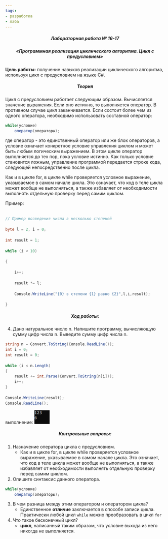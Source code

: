 ```yaml
---
tags:
- разработка
- лаба
---
```

<h5 align="center">Лабораторная работа № 16-17</h5>

<h5 align="center">«Программная реализация циклического алгоритма. Цикл с предусловием»</h5>

**Цель работы:** 
получение навыков реализации циклического алгоритма, используя цикл с предусловием на языке С#.

<h5 align="center">Теория</h5>

Цикл с предусловием работает следующим образом. Вычисляется значение выражения. Если оно истинно, то выполняется оператор. В противном случае цикл заканчивается. Если состоит более чем из одного оператора, необходимо использовать составной оператор:

```C#
while(условие)
	оператор(операторы); 
```
	
где оператор - это единственный оператор или же блок операторов, а условие означает конкретное условие управления циклом и может быть любым логическим выражением. В этом цикле оператор выполняется до тех пор, пока условие истинно. Как только условие становится ложным, управление программой передается строке кода, следующей непосредственно после цикла.

Как и в цикле for, в цикле while проверяется условное выражение, указываемое в самом начале цикла. Это означает, что код в теле цикла может вообще не выполняться, а также избавляет от необходимости выполнять отдельную проверку перед самим циклом.

Пример:

```C#

// Пример возведения числа в несколько степеней

byte l = 2, i = 0;

int result = 1;

while (i < 10)

{

	i++;

	result *= l;

	Console.WriteLine("{0} в степени {1} равно {2}",l,i,result);

}
```

<h5 align="center">Ход работы:</h5>

4. Дано натуральное число n. Напишите программу, вычисляющую сумму цифр числа n. Выведите сумму цифр числа n.

```C#
string n = Convert.ToString(Console.ReadLine());
int i = 0;
int result = 0;

while (i < n.Length)
{
	result += int.Parse(Convert.ToString(n[i]));
    i++;
}

Console.WriteLine(result);
Console.ReadLine();
```
выполнение:
![](../Files/Pasted%20image%2020211104180413.png)
<h5 align="center">Контрольные вопросы:</h5>

1. Назначение оператора цикла с предусловием.
	- Как и в цикле for, в цикле while проверяется условное выражение, указываемое в самом начале цикла. Это означает, что код в теле цикла может вообще не выполняться, а также избавляет от необходимости выполнять отдельную проверку перед самим циклом.
2. Опишите синтаксис данного оператора.
```C#
while(условие)
	оператор(операторы); 
```
3. В чем разница между этим оператором и оператором цикла?
	- Единственное **отличие** заключается в способе записи цикла. Практически любой цикл `while` можно преобразовать в цикл `for`
4. Что такое бесконечный цикл?
	- **цикл**, написанный таким образом, что условие выхода из него никогда не выполняется.